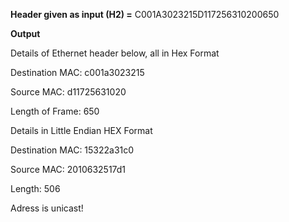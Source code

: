 **Header given as input (H2) =** C001A3023215D117256310200650

**Output**

Details of Ethernet header below, all in Hex Format   

Destination MAC: c001a3023215

Source MAC: d11725631020

Length of Frame: 650


Details in Little Endian HEX Format   

Destination MAC: 15322a31c0

Source MAC: 2010632517d1

Length: 506

Adress is unicast!
